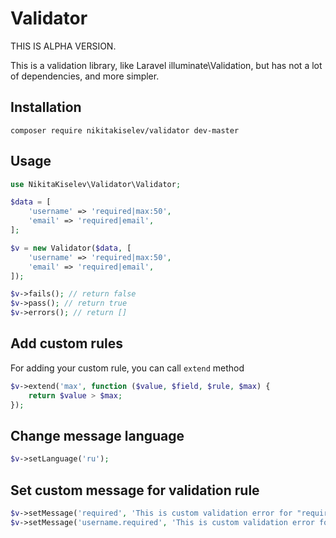 # Validator

THIS IS ALPHA VERSION.

This is a validation library, like Laravel illuminate\Validation, but has not a lot of dependencies, and more simpler.

## Installation

```
composer require nikitakiselev/validator dev-master
```

## Usage

```php
use NikitaKiselev\Validator\Validator;

$data = [
    'username' => 'required|max:50',
    'email' => 'required|email',
];

$v = new Validator($data, [
    'username' => 'required|max:50',
    'email' => 'required|email',
]);

$v->fails(); // return false
$v->pass(); // return true
$v->errors(); // return []
```

## Add custom rules

For adding your custom rule, you can call `extend` method

```php
$v->extend('max', function ($value, $field, $rule, $max) {
    return $value > $max;
});
```

## Change message language

```php
$v->setLanguage('ru');
```

## Set custom message for validation rule

```php
$v->setMessage('required', 'This is custom validation error for "required" rule');
$v->setMessage('username.required', 'This is custom validation error for "required" rule and "username" field');
```
